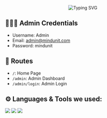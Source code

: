 <div align="center">
  <img src="https://readme-typing-svg.herokuapp.com?font=Poppins&weight=600&size=28&duration=3500&pause=500&color=151CF7&center=true&vCenter=true&width=435&lines=Viro+Shield;Team+Mind+Unit;TechWiz+2023;" alt="Typing SVG" />
</div>

## 🧑🏻‍💻 Admin Credentials
- Username: Admin
- Email: admin@mindunit.com
- Password: mindunit

## 🔗 Routes

- `/`: Home Page
- `/admin`: Admin Dashboard
- `/admin/login`: Admin Login

## ⚙️ Languages & Tools we used:
<p align="left">
  <img src="https://img.shields.io/badge/Tableau-E97627?style=for-the-badge&logo=Tableau&logoColor=white">
  <img src="https://img.shields.io/badge/Python-3776AB?style=for-the-badge&logo=python&logoColor=white">
  <img src="https://img.shields.io/badge/Django-092E20?style=for-the-badge&logo=django&logoColor=white">
</p>

